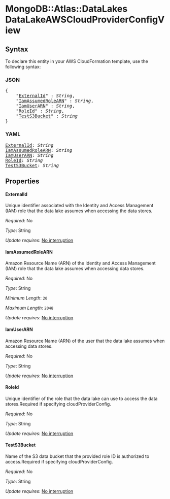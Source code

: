 # MongoDB::Atlas::DataLakes DataLakeAWSCloudProviderConfigView

## Syntax

To declare this entity in your AWS CloudFormation template, use the following syntax:

### JSON

<pre>
{
    "<a href="#externalid" title="ExternalId">ExternalId</a>" : <i>String</i>,
    "<a href="#iamassumedrolearn" title="IamAssumedRoleARN">IamAssumedRoleARN</a>" : <i>String</i>,
    "<a href="#iamuserarn" title="IamUserARN">IamUserARN</a>" : <i>String</i>,
    "<a href="#roleid" title="RoleId">RoleId</a>" : <i>String</i>,
    "<a href="#tests3bucket" title="TestS3Bucket">TestS3Bucket</a>" : <i>String</i>
}
</pre>

### YAML

<pre>
<a href="#externalid" title="ExternalId">ExternalId</a>: <i>String</i>
<a href="#iamassumedrolearn" title="IamAssumedRoleARN">IamAssumedRoleARN</a>: <i>String</i>
<a href="#iamuserarn" title="IamUserARN">IamUserARN</a>: <i>String</i>
<a href="#roleid" title="RoleId">RoleId</a>: <i>String</i>
<a href="#tests3bucket" title="TestS3Bucket">TestS3Bucket</a>: <i>String</i>
</pre>

## Properties

#### ExternalId

Unique identifier associated with the Identity and Access Management (IAM) role that the data lake assumes when accessing the data stores.

_Required_: No

_Type_: String

_Update requires_: [No interruption](https://docs.aws.amazon.com/AWSCloudFormation/latest/UserGuide/using-cfn-updating-stacks-update-behaviors.html#update-no-interrupt)

#### IamAssumedRoleARN

Amazon Resource Name (ARN) of the Identity and Access Management (IAM) role that the data lake assumes when accessing data stores.

_Required_: No

_Type_: String

_Minimum Length_: <code>20</code>

_Maximum Length_: <code>2048</code>

_Update requires_: [No interruption](https://docs.aws.amazon.com/AWSCloudFormation/latest/UserGuide/using-cfn-updating-stacks-update-behaviors.html#update-no-interrupt)

#### IamUserARN

Amazon Resource Name (ARN) of the user that the data lake assumes when accessing data stores.

_Required_: No

_Type_: String

_Update requires_: [No interruption](https://docs.aws.amazon.com/AWSCloudFormation/latest/UserGuide/using-cfn-updating-stacks-update-behaviors.html#update-no-interrupt)

#### RoleId

Unique identifier of the role that the data lake can use to access the data stores.Required if specifying cloudProviderConfig.

_Required_: No

_Type_: String

_Update requires_: [No interruption](https://docs.aws.amazon.com/AWSCloudFormation/latest/UserGuide/using-cfn-updating-stacks-update-behaviors.html#update-no-interrupt)

#### TestS3Bucket

Name of the S3 data bucket that the provided role ID is authorized to access.Required if specifying cloudProviderConfig.

_Required_: No

_Type_: String

_Update requires_: [No interruption](https://docs.aws.amazon.com/AWSCloudFormation/latest/UserGuide/using-cfn-updating-stacks-update-behaviors.html#update-no-interrupt)

